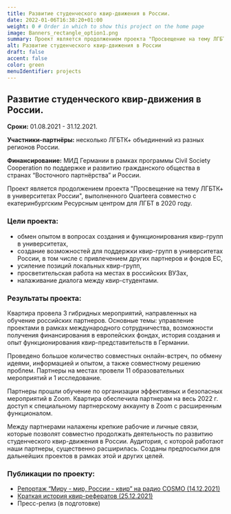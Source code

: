 ```yaml
---
title: Развитие студенческого квир-движения в России.
date: 2022-01-06T16:38:20+01:00
weight: 0 # Order in which to show this project on the home page
image: Banners_rectangle_option1.png
summary: Проект является продолжением проекта "Просвещение на тему ЛГБТК+ в университетах России", выполненного Quarteera совместно с екатеринбургским Ресурсным центром для ЛГБТ в 2020 году. 
alt: Развитие студенческого квир-движения в России
draft: false
accent: false
color: green
menuIdentifier: projects
---
```


## Развитие студенческого квир-движения в России.

**Сроки:** 01.08.2021 - 31.12.2021.

**Участники-партнёры:** несколько ЛГБТК+ объединений из разных регионов России.

**Финансирование:** МИД Германии в рамках программы Civil Society Cooperation по поддержке и развитию гражданского общества в странах “Восточного партнёрства” и России.


Проект является продолжением проекта "Просвещение на тему ЛГБТК+ в университетах России", выполненного Quarteera совместно с екатеринбургским Ресурсным центром для ЛГБТ в 2020 году. 

### Цели проекта: ###

* обмен опытом в вопросах создания и функционирования квир-групп в университетах,
* создание возможностей для поддержки квир-групп в университетах России, в том числе с привлечением других партнеров и фондов ЕС,
* усиление позиций локальных квир-групп,
* просветительская работа на местах в российских ВУЗах,
* налаживание диалога между квир-студентами.

 ### Результаты проекта: ###
 
Квартира провела 3 гибридных мероприятий, направленных на обучение российских партнеров. Основные темы: управление проектами в рамках международного сотрудничества, возможности получения финансирования в европейских фондах, история создания и опыт функционирования квир-представительств в Германии.

Проведено большое количество совместных онлайн-встреч, по обмену идеями, информацией и опытом, а также совместному решению проблем. 
Партнеры на местах провели 11 образовательных мероприятий и 1 исследование. 

Партнеры прошли обучение по организации эффективных и безопасных мероприятий в Zoom. Квартира обеспечила партнерам на весь 2022 г. доступ к специальному партнерскому аккаунту в Zoom с расширенным функционалом. 

Между партнерами налажены крепкие рабочие и личные связи, которые позволят совместно продолжать деятельность по развитию студенческого квир-движения в России.
Аудитория, с которой работают наши партнеры, существенно расширилась.
Созданы предпосылки для дальнейших проектов в рамках этой и других целей.

### Публикации по проекту: ###
* [Репортаж “Миру - мир, России - квир” на радио COSMO (14.12.2021)](https://www1.wdr.de/radio/cosmo/programm/sendungen/radio-po-russki/gesellschaft/queer-114.html)
* [Краткая история квир-рефератов (25.12.2021)](http://www.quarteera.de/projekte/uni-queer-2021)
* Пресс-релиз (в подготовке) 
